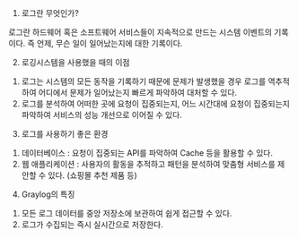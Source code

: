 
1. 로그란 무엇인가?

로그란 하드웨어 혹은 소프트웨어 서비스들이 지속적으로 만드는 시스템 이벤트의 기록이다.
즉 언제, 무슨 일이 일어났는지에 대한 기록이다.

2. 로깅시스템을 사용했을 때의 이점

1) 로그는 시스템의 모든 동작을 기록하기 때문에 문제가 발생했을 경우 로그를 역추적하여 어디에서 문제가 일어났는지 빠르게 파악하여 대처할 수 있다.
2) 로그를 분석하여 어떠한 곳에 요청이 집중되는지, 어느 시간대에 요청이 집중되는지 파악하여 서비스의 성능 개선으로 이어질 수 있다.

3. 로그를 사용하기 좋은 환경

1) 데이터베이스 : 요청이 집중되는 API를 파악하여 Cache 등을 활용할 수 있다.
2) 웹 애플리케이션 : 사용자의 활동을 추적하고 패턴을 분석하여 맞춤형 서비스를 제안할 수 있다. (쇼핑몰 추천 제품 등)

4. Graylog의 특징

1) 모든 로그 데이터를 중앙 저장소에 보관하여 쉽게 접근할 수 있다.
2) 로그가 수집되는 즉시 실시간으로 저장한다.